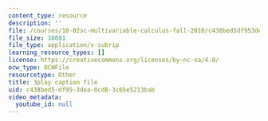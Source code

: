 ```yaml
---
content_type: resource
description: ''
file: /courses/18-02sc-multivariable-calculus-fall-2010/c438bed5df953dea0cd83c65e5213bab_AYisLr9e0y4.srt
file_size: 10881
file_type: application/x-subrip
learning_resource_types: []
license: https://creativecommons.org/licenses/by-nc-sa/4.0/
ocw_type: OCWFile
resourcetype: Other
title: 3play caption file
uid: c438bed5-df95-3dea-0cd8-3c65e5213bab
video_metadata:
  youtube_id: null
---
```

